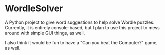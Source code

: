 # WordleSolver

A Python project to give word suggestions to help solve Wordle puzzles. Currently, it is entirely console-based, but I plan to use this project to mess around with simple GUI things, as well.

I also think it would be fun to have a "Can you beat the Computer?" game, as well.
